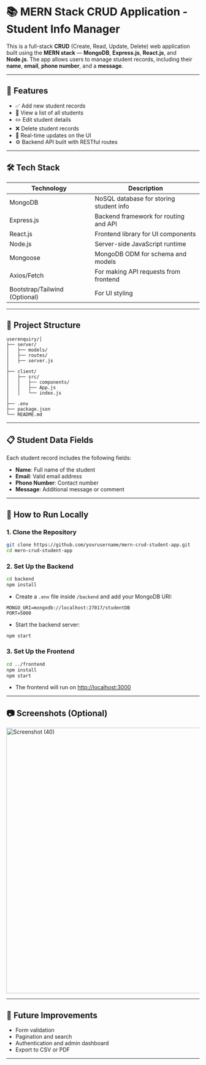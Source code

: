 # 📚 MERN Stack CRUD Application - Student Info Manager

This is a full-stack **CRUD** (Create, Read, Update, Delete) web application built using the **MERN stack** — **MongoDB**, **Express.js**, **React.js**, and **Node.js**. The app allows users to manage student records, including their **name**, **email**, **phone number**, and a **message**.

---

## 🚀 Features

* ✅ Add new student records
* 📄 View a list of all students
* ✏️ Edit student details
* ❌ Delete student records
* 🔁 Real-time updates on the UI
* ⚙️ Backend API built with RESTful routes

---

## 🛠️ Tech Stack

| Technology                    | Description                             |
| ----------------------------- | --------------------------------------- |
| MongoDB                       | NoSQL database for storing student info |
| Express.js                    | Backend framework for routing and API   |
| React.js                      | Frontend library for UI components      |
| Node.js                       | Server-side JavaScript runtime          |
| Mongoose                      | MongoDB ODM for schema and models       |
| Axios/Fetch                   | For making API requests from frontend   |
| Bootstrap/Tailwind (Optional) | For UI styling                          |

---

## 📂 Project Structure

```
userenquiry/│
├── server/
│   ├── models/
│   ├── routes/
│   ├── server.js
│
├── client/
│   ├── src/
│   │   ├── components/
│   │   ├── App.js
│   │   └── index.js
│
├── .env
├── package.json
└── README.md
```

---

## 📋 Student Data Fields

Each student record includes the following fields:

* **Name**: Full name of the student
* **Email**: Valid email address
* **Phone Number**: Contact number
* **Message**: Additional message or comment

---

## 🧪 How to Run Locally

### 1. Clone the Repository

```bash
git clone https://github.com/yourusername/mern-crud-student-app.git
cd mern-crud-student-app
```

### 2. Set Up the Backend

```bash
cd backend
npm install
```

* Create a `.env` file inside `/backend` and add your MongoDB URI:

```
MONGO_URI=mongodb://localhost:27017/studentDB
PORT=5000
```

* Start the backend server:

```bash
npm start
```

### 3. Set Up the Frontend

```bash
cd ../frontend
npm install
npm start
```

* The frontend will run on [http://localhost:3000](http://localhost:3000)

---

## 📷 Screenshots (Optional)

<img width="1920" height="691" alt="Screenshot (40)" src="https://github.com/user-attachments/assets/bbe6f1d5-7e2d-4418-a8cc-6db37887f2e8" />


---

## 📌 Future Improvements

* Form validation
* Pagination and search
* Authentication and admin dashboard
* Export to CSV or PDF

---

